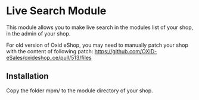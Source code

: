 # Live Search Module


This module allows you to make live search in the modules list of your shop,
in the admin of your shop.

For old version of Oxid eShop, you may need to manually patch your shop with
the content of following patch:
https://github.com/OXID-eSales/oxideshop_ce/pull/513/files


## Installation
Copy the folder mpm/ to the module directory of your shop.


